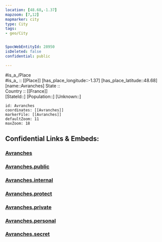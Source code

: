 ```yaml
---
location: [48.68,-1.37] 
mapzoom: [7,12] 
mapmarker: city 
type: City
tags:
- geo/City


SpocWebEntityId: 28950
isDeleted: false
confidential: public

---
```

#is_a_/Place  
#is_a_ :: [[Place]] 
[has_place_longitude::-1.37] 
[has_place_latitude::48.68] 
[name::Avranches] 
State ::  
Country :: [[France]]  
[StateId::] 
[Population::] 
[Unknown::] 


```leaflet
id: Avranches
coordinates: [[Avranches]] 
markerFile: [[Avranches]] 
defaultZoom: 11 
maxZoom: 18
```


## Confidential Links & Embeds: 

### [Avranches](/_Standards/Earth/Continent/Europe/Europe~West/France/regions~France/Normandie/departments~Normandie/Manche/communes~Manche/Avranches/cities~Avranches/Avranches.md) 

### [Avranches.public](/_public/Earth/Continent/Europe/Europe~West/France/regions~France/Normandie/departments~Normandie/Manche/communes~Manche/Avranches/cities~Avranches/Avranches.public.md) 

### [Avranches.internal](/_internal/Earth/Continent/Europe/Europe~West/France/regions~France/Normandie/departments~Normandie/Manche/communes~Manche/Avranches/cities~Avranches/Avranches.internal.md) 

### [Avranches.protect](/_protect/Earth/Continent/Europe/Europe~West/France/regions~France/Normandie/departments~Normandie/Manche/communes~Manche/Avranches/cities~Avranches/Avranches.protect.md) 

### [Avranches.private](/_private/Earth/Continent/Europe/Europe~West/France/regions~France/Normandie/departments~Normandie/Manche/communes~Manche/Avranches/cities~Avranches/Avranches.private.md) 

### [Avranches.personal](/_personal/Earth/Continent/Europe/Europe~West/France/regions~France/Normandie/departments~Normandie/Manche/communes~Manche/Avranches/cities~Avranches/Avranches.personal.md) 

### [Avranches.secret](/_secret/Earth/Continent/Europe/Europe~West/France/regions~France/Normandie/departments~Normandie/Manche/communes~Manche/Avranches/cities~Avranches/Avranches.secret.md)

